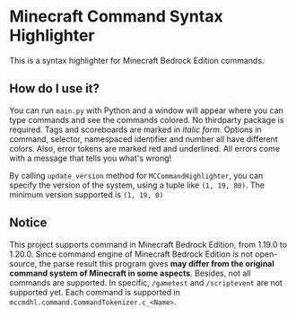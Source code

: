 # Minecraft Command Syntax Highlighter
This is a syntax highlighter for Minecraft Bedrock Edition commands.

## How do I use it?
You can run `main.py` with Python and a window will appear where you can type commands and see the commands colored.
No thirdparty package is required.
Tags and scoreboards are marked in *italic form*.
Options in command, selector, namespaced identifier and number all have different colors.
Also, error tokens are marked red and underlined.
All errors come with a message that tells you what's wrong!

By calling `update_version` method for `MCCommandHighlighter`, you can specify the version of the system, using a tuple like `(1, 19, 80)`.
The minimum version supported is `(1, 19, 0)`

## Notice
This project supports command in Minecraft Bedrock Edition, from 1.19.0 to 1.20.0.
Since command engine of Minecraft Bedrock Edition is not open-source, the parse result this program gives **may differ from the original command system of Minecraft in some aspects**.
Besides, not all commands are supported.
In specific, `/gametest` and `/scriptevent` are not supported yet.
Each command is supported in `mccmdhl.command.CommandTokenizer.c_<Name>`.

